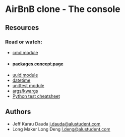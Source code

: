 # AirBnB clone - The console

## Resources
### Read or watch:

- [cmd module](https://intranet.aluswe.com/rltoken/_mUwX-Mn69bDBP5iTQmCJA)
- #### [packages concept page]()
- [uuid module](https://intranet.aluswe.com/rltoken/4HNpF8nsTMociNaTgMYAeQ)
- [datetime](https://intranet.aluswe.com/rltoken/xnmMG0Qin2K9CxXdmQoZkA)
- [unittest module](https://intranet.aluswe.com/rltoken/MKNUT1FRSdUiGIpwMmrtgw)
- [args/kwargs](https://intranet.aluswe.com/rltoken/mY-8n8I-ohQIjkUOqcK6Rw)
- [Python test cheatsheet](https://intranet.aluswe.com/rltoken/9PsyQoeiVNhWGcj_1PkZJg)

## Authors

- Jeff Karau Dauda <j.dauda@alustudent.com>
- Long Maker Long Deng <l.deng@alustudent.com>
